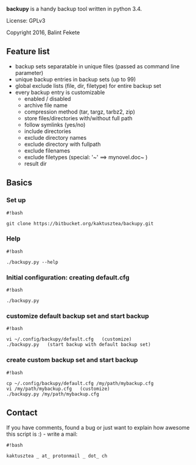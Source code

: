 **backupy** is a handy backup tool written in python 3.4.

License: GPLv3

Copyright 2016, Balint Fekete

## Feature list ##

* backup sets separatable in unique files (passed as command line parameter)
* unique backup entries in backup sets (up to 99)
* global exclude lists (file, dir, filetype) for entire backup set
* every backup entry is customizable
    * enabled / disabled
    * archive file name
    * compression method (tar, targz, tarbz2, zip)
    * store files/directories with/without full path
    * follow symlinks (yes/no)
    * include directories
    * exclude directory names
    * exclude directory with fullpath
    * exclude filenames
    * exclude filetypes (special: '~' ==> mynovel.doc~ )
    * result dir
 
## Basics ##

### Set up ###

```
#!bash

git clone https://bitbucket.org/kaktusztea/backupy.git
```


### Help ###

```
#!bash

./backupy.py --help
```


### Initial configuration: creating default.cfg ###

```
#!bash

./backupy.py
```


### customize default backup set and start backup ###

```
#!bash

vi ~/.config/backupy/default.cfg   (customize)
./backupy.py   (start backup with default backup set)
```


### create custom backup set and start backup ###

```
#!bash

cp ~/.config/backupy/default.cfg /my/path/mybackup.cfg
vi /my/path/mybackup.cfg   (customize)
./backupy.py /my/path/mybackup.cfg

```

## Contact ##
If you have comments, found a bug or just want to explain how awesome this script is :) - write a mail:


```
#!bash

kaktusztea _ at_ protonmail _ dot_ ch
```